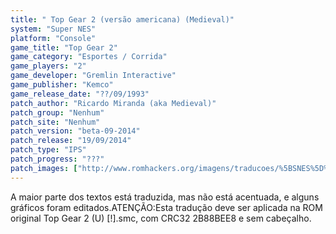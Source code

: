 ```yaml
---
title: " Top Gear 2 (versão americana) (Medieval)"
system: "Super NES"
platform: "Console"
game_title: "Top Gear 2"
game_category: "Esportes / Corrida"
game_players: "2"
game_developer: "Gremlin Interactive"
game_publisher: "Kemco"
game_release_date: "??/09/1993"
patch_author: "Ricardo Miranda (aka Medieval)"
patch_group: "Nenhum"
patch_site: "Nenhum"
patch_version: "beta-09-2014"
patch_release: "19/09/2014"
patch_type: "IPS"
patch_progress: "???"
patch_images: ["http://www.romhackers.org/imagens/traducoes/%5BSNES%5D%20Top%20Gear%202%20-%20U%20-%20Medieval%20-%201.png","http://www.romhackers.org/imagens/traducoes/%5BSNES%5D%20Top%20Gear%202%20-%20U%20-%20Medieval%20-%202.png","http://www.romhackers.org/imagens/traducoes/%5BSNES%5D%20Top%20Gear%202%20-%20U%20-%20Medieval%20-%203.png"]
---
```

A maior parte dos textos está traduzida, mas não está acentuada, e alguns gráficos foram editados.ATENÇÃO:Esta tradução deve ser aplicada na ROM original Top Gear 2 (U) [!].smc, com CRC32 2B88BEE8 e sem cabeçalho.